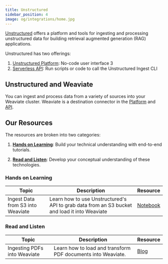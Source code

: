 ```yaml
---
title: Unstructured
sidebar_position: 4
image: og/integrations/home.jpg
---
```


[Unstructured](https://unstructured.io/) offers a platform and tools for ingesting and processing unstructured data for building retrieval augmented generation (RAG) applications.

Unstructured has two offerings:
1. [Unstructured Platform](https://docs.unstructured.io/platform/overview): No-code user interface 3
2. [Serverless API](https://docs.unstructured.io/api-reference/api-services/overview): Run scripts or code to call the Unstructured Ingest CLI

## Unstructured and Weaviate
You can ingest and process data from a variety of sources into your Weaviate cluster. Weaviate is a destination connector in the [Platform](https://docs.unstructured.io/platform/platform-destination-connectors/weaviate) and [API](https://docs.unstructured.io/api-reference/ingest/destination-connector/weaviate). 


## Our Resources 
The resources are broken into two categories: 
1. [**Hands on Learning**](#hands-on-learning): Build your technical understanding with end-to-end tutorials.

2. [**Read and Listen**](#read-and-listen): Develop your conceptual understanding of these technologies.

### Hands on Learning

| Topic | Description | Resource | 
| --- | --- | --- |
| Ingest Data from S3 into Weaviate | Learn how to use Unstructured's API to grab data from an S3 bucket and load it into Weaviate | [Notebook](https://github.com/weaviate/recipes/blob/main/integrations/data-platforms/unstructured/unstructured_weaviate.ipynb)

### Read and Listen 
| Topic | Description | Resource | 
| --- | --- | --- |
| Ingesting PDFs into Weaviate | Learn how to load and transform PDF documents into Weaviate. | [Blog](/blog/ingesting-pdfs-into-weaviate) |